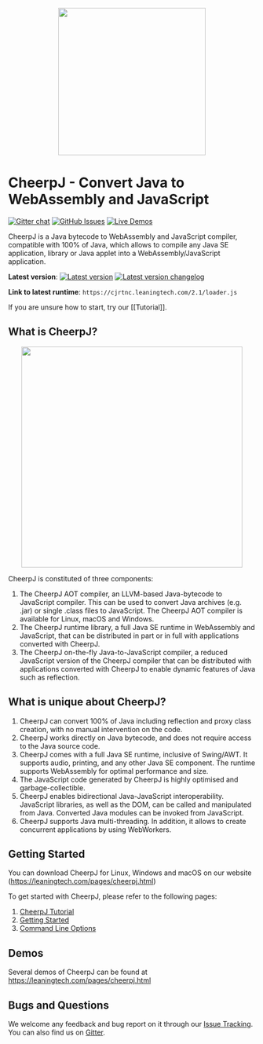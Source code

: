 <p align="center"><img src="https://github.com/leaningtech/cheerpj-meta/blob/master/media/cheerpj_logo_whitebg.png" width="300"></p>

# CheerpJ - Convert Java to WebAssembly and JavaScript
[![Gitter chat](https://badges.gitter.im/leaningtech/cheerpj.svg)](https://gitter.im/leaningtech/cheerpj)
[![GitHub Issues](https://img.shields.io/github/issues/leaningtech/cheerpj-meta.svg)](https://github.com/leaningtech/cheerpj-meta/issues)
[![Live Demos](https://img.shields.io/badge/demo-online-green.svg)](https://leaningtech.com/pages/cheerpj.html)

CheerpJ is a Java bytecode to WebAssembly and JavaScript compiler, compatible with 100% of Java, which allows to compile any Java SE application, library or Java applet into a WebAssembly/JavaScript application.

**Latest version**: [![Latest version](https://img.shields.io/badge/cheerpj-2.1-green.svg)](https://leaningtech.com/pages/cheerpj.html#Download)  [![Latest version changelog](https://img.shields.io/badge/2.1-changelog-green.svg)](Changelog)

**Link to latest runtime**: ``https://cjrtnc.leaningtech.com/2.1/loader.js``

If you are unsure how to start, try our [[Tutorial]].

What is CheerpJ?
------

<p align="center"><img src="https://oldsite.leaningtech.com/cheerpj/images/cheerpj_visual_2.png" width="450"></p>

CheerpJ is constituted of three components:
1. The CheerpJ AOT compiler, an LLVM-based Java-bytecode to JavaScript compiler. This can be used to convert Java archives (e.g. .jar) or single .class files to JavaScript. The CheerpJ AOT compiler is available for Linux, macOS and Windows.
2. The CheerpJ runtime library, a full Java SE runtime in WebAssembly and JavaScript, that can be distributed in part or in full with applications converted with CheerpJ.
3. The CheerpJ on-the-fly Java-to-JavaScript compiler, a reduced JavaScript version of the CheerpJ compiler that can be distributed with applications converted with CheerpJ to enable dynamic features of Java such as reflection.

What is unique about CheerpJ?
-------

1. CheerpJ can convert 100% of Java including reflection and proxy class creation, with no manual intervention on the code.
2. CheerpJ works directly on Java bytecode, and does not require access to the Java source code.
3. CheerpJ comes with a full Java SE runtime, inclusive of Swing/AWT. It supports audio, printing, and any other Java SE component. The runtime supports WebAssembly for optimal performance and size.
4. The JavaScript code generated by CheerpJ is highly optimised and garbage-collectible.
5. CheerpJ enables bidirectional Java-JavaScript interoperability. JavaScript libraries, as well as the DOM, can be called and manipulated from Java. Converted Java modules can be invoked from JavaScript.
6. CheerpJ supports Java multi-threading. In addition, it allows to create concurrent applications by using WebWorkers.

Getting Started
-------
You can download CheerpJ for Linux, Windows and macOS on our website (https://leaningtech.com/pages/cheerpj.html)

To get started with CheerpJ, please refer to the following pages:
1. [CheerpJ Tutorial](Tutorial)
2. [Getting Started](Getting-Started)
3. [Command Line Options](Command-Line-Options)

Demos
------
Several demos of CheerpJ can be found at https://leaningtech.com/pages/cheerpj.html


Bugs and Questions
-------
 
We welcome any feedback and bug report on it through our [Issue Tracking](https://github.com/leaningtech/cheerpj-meta/issues).
You can also find us on [Gitter](https://gitter.im/leaningtech/cheerpj).
